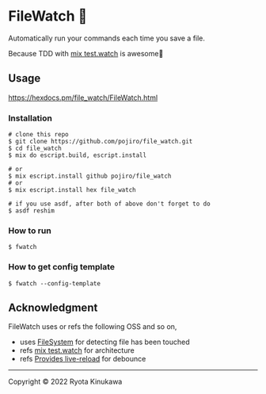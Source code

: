 # FileWatch 👀

Automatically run your commands each time you save a file.

Because TDD with [mix test.watch](https://github.com/lpil/mix-test.watch) is awesome🎉

## Usage

https://hexdocs.pm/file_watch/FileWatch.html

### Installation

```
# clone this repo
$ git clone https://github.com/pojiro/file_watch.git
$ cd file_watch
$ mix do escript.build, escript.install

# or
$ mix escript.install github pojiro/file_watch
# or
$ mix escript.install hex file_watch

# if you use asdf, after both of above don't forget to do
$ asdf reshim
```

### How to run

    $ fwatch

### How to get config template

    $ fwatch --config-template

## Acknowledgment

FileWatch uses or refs the following OSS and so on,

- uses [FileSystem](https://github.com/falood/file_system) for detecting file has been touched
- refs [mix test.watch](https://github.com/lpil/mix-test.watch) for architecture
- refs [Provides live-reload](https://github.com/phoenixframework/phoenix_live_reload) for debounce

---

Copyright © 2022 Ryota Kinukawa

